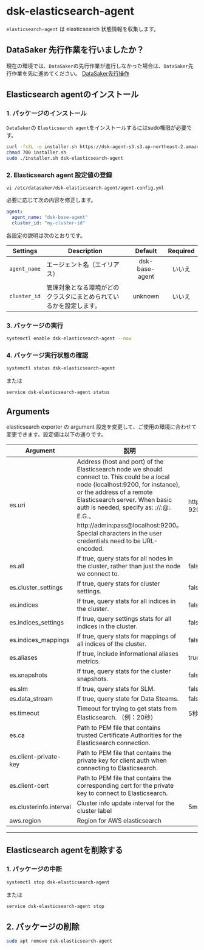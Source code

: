 # dsk-elasticsearch-agent

`elasticsearch-agent` は elasticsearch 状態情報を収集します。

## DataSaker 先行作業を行いましたか？

現在の環境では、`DataSaker`の先行作業が進行しなかった場合は、`DataSaker`先行作業を先に進めてください。 [DataSaker先行操作](README.md)

## Elasticsearch agentのインストール

### 1. パッケージのインストール

`DataSaker`の `Elasticsearch agent`をインストールするにはsudo権限が必要です。
<!--
example API Key : VAR_GLOBAL_APIKEY=1234567890abcdef1234567890abcdef
 -->
```bash
curl -fsSL -o installer.sh https://dsk-agent-s3.s3.ap-northeast-2.amazonaws.com/dsk-agent-s3/public/install.sh
chmod 700 installer.sh
sudo ./installer.sh dsk-elasticsearch-agent
```
### 2. Elasticsearch agent 設定値の登録
```shell
vi /etc/datasaker/dsk-elasticsearch-agent/agent-config.yml
```
必要に応じて次の内容を修正します。
```yaml
agent:
  agent_name: "dsk-base-agent"
  cluster_id: "my-cluster-id"
```
各設定の説明は次のとおりです。

| **Settings** | **Description** | **Default** | **Required** |
| -------------------------- | ---------------------------------------------------------------------------------------------------- | :---------: | :----------: |
| `agent_name` |エージェント名（エイリアス）| dsk-base-agent |いいえ
| `cluster_id` |管理対象となる環境がどのクラスタにまとめられているかを設定します。 | unknown |いいえ

### 3. パッケージの実行
```bash
systemctl enable dsk-elasticsearch-agent --now
```
### 4. パッケージ実行状態の確認
```bash
systemctl status dsk-elasticsearch-agent
```
または
```bash
service dsk-elasticsearch-agent status
```
## Arguments

elasticsearch exporter の argument 設定を変更して、ご使用の環境に合わせて変更できます。設定値は以下の通りです。

| Argument |説明|デフォルト|
|-------------------------|------------------------------------------------------------------------------------------------------------------------------------------------------------------------------------------------------------------------------------------------------------------------------------------------------------------------------------------------------------------------------------------|------------------------ |
| es.uri | Address (host and port) of the Elasticsearch node we should connect to. This could be a local node (localhost:9200, for instance), or the address of a remote Elasticsearch server. When basic auth is needed, specify as: <proto>://<user>:<password>@<host>:<port>. E.G.、http://admin:pass@localhost:9200。 Special characters in the user credentials need to be URL-encoded. | http://localhost：9200 |
| es.all | If true, query stats for all nodes in the cluster, rather than just the node we connect to. | false |
| es.cluster_settings | If true, query stats for cluster settings. | false |
| es.indices | If true, query stats for all indices in the cluster. | false |
| es.indices_settings | If true, query settings stats for all indices in the cluster. | false |
| es.indices_mappings | If true, query stats for mappings of all indices of the cluster. | false |
| es.aliases | If true, include informational aliases metrics. | true || es.shards | If true, query stats for all indices in the cluster, including shard-level stats (implies es.indices=true). | false |
| es.snapshots | If true, query stats for the cluster snapshots. | false |
| es.slm | If true, query stats for SLM. | false |
| es.data_stream | If true, query state for Data Steams. | false |
| es.timeout | Timeout for trying to get stats from Elasticsearch. （例：20秒）| 5秒|
| es.ca | Path to PEM file that contains trusted Certificate Authorities for the Elasticsearch connection. | |
| es.client-private-key | Path to PEM file that contains the private key for client auth when connecting to Elasticsearch. | |
| es.client-cert | Path to PEM file that contains the corresponding cert for the private key to connect to Elasticsearch. | |
| es.clusterinfo.interval | Cluster info update interval for the cluster label | 5m || es.ssl-skip-verify | Skip SSL verification when connecting to Elasticsearch. | false |
| aws.region | Region for AWS elasticsearch | |

---

## Elasticsearch agentを削除する

### 1. パッケージの中断
```bash
systemctl stop dsk-elasticsearch-agent
```
または
```bash
service dsk-elasticsearch-agent stop
```
## 2. パッケージの削除
```bash
sudo apt remove dsk-elasticsearch-agent
```
